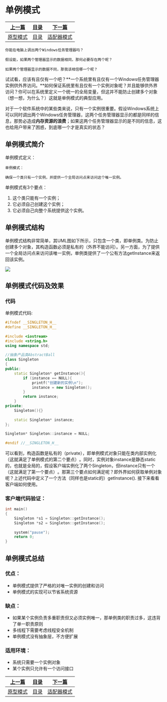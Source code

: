# 单例模式

|[上一篇](./008_PrototypePattern.md)|[目录](./index.md)|[下一篇](./010_AdapterPattern.md)|
|:---:|:---:|:---:|
|[原型模式](./008_PrototypePattern.md)|[目录](./index.md)|[适配器模式](./010_AdapterPattern.md)|

    你能在电脑上调出两个Windows任务管理器吗？

    假设能，如果两个管理器显示的数据相同，那何必要存在两个呢？

    如果两个管理器显示的数据不同，那我该相信哪一个呢？

试试看，应该有且仅有一个吧？**一个系统里有且仅有一个Windows任务管理器实例供外界访问。**如何保证系统里有且仅有一个实例对象呢？并且能够供外界访问？你可以在系统里定义一个统一的全局变量，但这并不能防止创建多个对象（想一想，为什么？）这就是单例模式的典型应用。

对于一个软件系统中的某些类来说，只有一个实例很重要。假设Windows系统上可以同时调出两个Windows任务管理器，这两个任务管理器显示的都是同样的信息，那势必造成**内存资源的浪费**；如果这两个任务管理器显示的是不同的信息，这也给用户带来了困惑，到底哪一个才是真实的状态？

## 单例模式简介

单例模式定义：

    单例模式：

    确保一个类只有一个实例，并提供一个全局访问点来访问这个唯一实例。

单例模式有3个要点：

1. 这个类只能有一个实例；
2. 它必须自己创建这个实例；
3. 它必须自己向整个系统提供这个实例。

## 单例模式结构

单例模式结构非常简单，其UML图如下所示，只包含一个类，即单例类。为防止创建多个对象，其构造函数必须是私有的（外界不能访问）。另一方面，为了提供一个全局访问点来访问该唯一实例，单例类提供了一个公有方法getInstance来返回该实例。

![](https://img-blog.csdnimg.cn/20191020174208514.png)

## 单例模式代码及效果

### 代码

单例模式代码:

```C++
#ifndef __SINGLETON_H__
#define __SINGLETON_H__
 
#include <iostream>
#include <string.h>
using namespace std;
 
//抽象产品类AbstractBall
class Singleton
{
public:
	static Singleton* getInstance(){
		if (instance == NULL){
			printf("创建新的实例\n");
			instance = new Singleton();
		}
		return instance;
	}
private:
	Singleton(){}
 
	static Singleton* instance;
};
 
Singleton* Singleton::instance = NULL;
 
#endif //__SINGLETON_H__
```

可以看到，构造函数是私有的（private），即单例模式对象只能在类内部实例化（这就满足了单例模式的第二个要点）​。同时，实例对象instance是静态static的，也就是全局的，假设客户端实例化了两个Singleton，但instance只有一个（这就满足了第一个要点）​。那第三个要点如何满足呢？即外界如何获取​单例对象呢？上述代码中定义了一个方法（同样也是static的）getInstance(). 接下来看看客户端如何使用​。

### 客户端代码验证：

```C++
int main()
{
    Singleton *s1 = Singleton::getInstance();
    Singleton *s2 = Singleton::getInstance();
    
    system("pause");
    return 0;
}
```

## 单例模式总结

### 优点：

* 单例模式提供了严格的对唯一实例的创建和访问
* 单例模式的实现可以节省系统资源

### 缺点：

* 如果某个实例负责多重职责但又必须实例唯一，那单例类的职责过多，这违背了单一职责原则
* 多线程下需要考虑线程安全机制
* 单例模式没有抽象层，不方便扩展

### 适用环境：

* 系统只需要一个实例对象
* 某个实例只允许有一个访问接口

|[上一篇](./008_PrototypePattern.md)|[目录](./index.md)|[下一篇](./010_AdapterPattern.md)|
|:---:|:---:|:---:|
|[原型模式](./008_PrototypePattern.md)|[目录](./index.md)|[适配器模式](./010_AdapterPattern.md)|